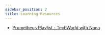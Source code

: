 ```yaml
---
sidebar_position: 2
title: Learning Resources
---
```


- [Prometheus Playlist - TechWorld with Nana](https://youtube.com/playlist?list=PLy7NrYWoggjxCF3av5JKwyG7FFF9eLeL4)